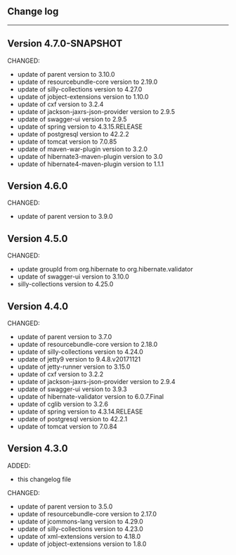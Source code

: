## Change log
----------------------

Version 4.7.0-SNAPSHOT
-------------

CHANGED:

- update of parent version to 3.10.0
- update of resourcebundle-core version to 2.19.0
- update of silly-collections version to 4.27.0
- update of jobject-extensions version to 1.10.0
- update of cxf version to 3.2.4
- update of jackson-jaxrs-json-provider version to 2.9.5
- update of swagger-ui version to 2.9.5
- update of spring version to 4.3.15.RELEASE
- update of postgresql version to 42.2.2
- update of tomcat version to 7.0.85
- update of maven-war-plugin version to 3.2.0
- update of hibernate3-maven-plugin version to 3.0
- update of hibernate4-maven-plugin version to 1.1.1 

Version 4.6.0
-------------

CHANGED:

- update of parent version to 3.9.0


Version 4.5.0
-------------

CHANGED:

- update groupId from org.hibernate to org.hibernate.validator
- update of swagger-ui version to 3.10.0
- silly-collections version to 4.25.0

Version 4.4.0
-------------

CHANGED:

- update of parent version to 3.7.0
- update of resourcebundle-core version to 2.18.0
- update of silly-collections version to 4.24.0
- update of jetty9 version to 9.4.8.v20171121
- update of jetty-runner version to 3.15.0
- update of cxf version to 3.2.2
- update of jackson-jaxrs-json-provider version to 2.9.4
- update of swagger-ui version to 3.9.3
- update of hibernate-validator version to 6.0.7.Final
- update of cglib version to 3.2.6
- update of spring version to 4.3.14.RELEASE
- update of postgresql version to 42.2.1
- update of tomcat version to 7.0.84

Version 4.3.0
-------------

ADDED:
 
- this changelog file

CHANGED:

- update of parent version to 3.5.0
- update of resourcebundle-core version to 2.17.0
- update of jcommons-lang version to 4.29.0
- update of silly-collections version to 4.23.0
- update of xml-extensions version to 4.18.0
- update of jobject-extensions version to 1.8.0
